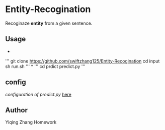 # Entity-Recogination
Recoginaze **entity** from a given sentence.

## Usage
*
'''
  git clone https://github.com/swiftzhang125/Entity-Recogination
  cd input
  sh run.sh
'''
*
'''
  cd prdict
  predict.py
'''

## config
_configuration of predict.py_ [here](https://github.com/swiftzhang125/Entity-Recogination/blob/master/predict/predict.py)

## Author
Yiqing Zhang
Homework
